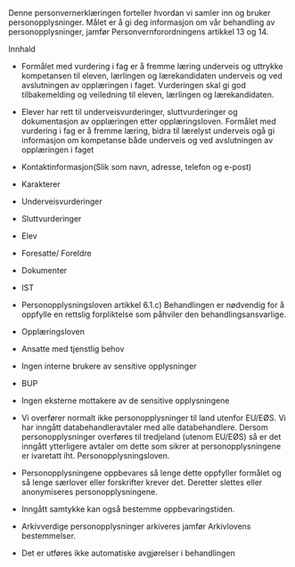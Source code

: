 <!-- title: Underveis- og sluttvurdering -->


  

Denne personvernerklæringen forteller hvordan vi samler inn og bruker personopplysninger. Målet er å gi deg informasjon om vår behandling av personopplysninger, jamfør Personvernforordningens artikkel 13 og 14.

  

Innhald

*   Formålet med vurdering i fag er å fremme læring underveis og uttrykke kompetansen til eleven, lærlingen og lærekandidaten underveis og ved avslutningen av opplæringen i faget. Vurderingen skal gi god tilbakemelding og veiledning til eleven, lærlingen og lærekandidaten.  
    
*   Elever har rett til underveisvurderinger, sluttvurderinger og dokumentasjon av opplæringen etter opplæringsloven. Formålet med vurdering i fag er å fremme læring, bidra til lærelyst underveis ogå gi informasjon om kompetanse både underveis og ved avslutningen av opplæringen i faget  
    
*   Kontaktinformasjon(Slik som navn, adresse, telefon og e-post)  
    
*   Karakterer  
    
*   Underveisvurderinger  
    
*   Sluttvurderinger  
    
*   Elev  
    
*   Foresatte/ Foreldre  
    
*   Dokumenter  
    
*   IST  
    
*   Personopplysningsloven artikkel 6.1.c) Behandlingen er nødvendig for å oppfylle en rettslig forpliktelse som påhviler den behandlingsansvarlige.  
    
*   Opplæringsloven  
    
*   Ansatte med tjenstlig behov  
    
*   Ingen interne brukere av sensitive opplysninger  
    
*   BUP  
    
*   Ingen eksterne mottakere av de sensitive opplysningene  
    
*   Vi overfører normalt ikke personopplysninger til land utenfor EU/EØS. Vi har inngått databehandleravtaler med alle databehandlere. Dersom personopplysninger overføres til tredjeland (utenom EU/EØS) så er det inngått ytterligere avtaler om dette som sikrer at personopplysningene er ivaretatt iht. Personopplysningsloven.  
    
*   Personopplysningene oppbevares så lenge dette oppfyller formålet og så lenge særlover eller forskrifter krever det. Deretter slettes eller anonymiseres personopplysningene.  
    
*   Inngått samtykke kan også bestemme oppbevaringstiden.  
    
*   Arkivverdige personopplysninger arkiveres jamfør Arkivlovens bestemmelser.  
    
*   Det er utføres ikke automatiske avgjørelser i behandlingen